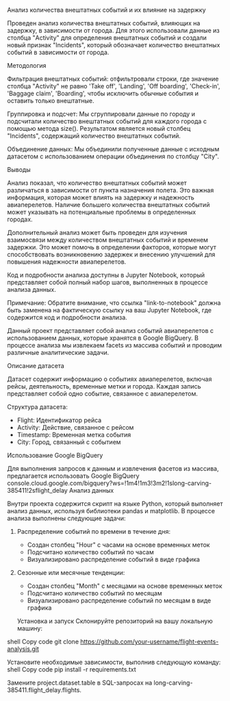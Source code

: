 Анализ количества внештатных событий и их влияние на задержку

Проведен анализ количества внештатных событий, влияющих на задержку, в зависимости от города. Для этого использовали данные из столбца "Activity" для определения внештатных событий и создали новый признак "Incidents", который обозначает количество внештатных событий в зависимости от города.

Методология

Фильтрация внештатных событий: отфильтровали строки, где значение столбца "Activity" не равно 'Take off', 'Landing', 'Off boarding', 'Check-in', 'Baggage claim', 'Boarding', чтобы исключить обычные события и оставить только внештатные.

Группировка и подсчет: Мы сгруппировали данные по городу и подсчитали количество внештатных событий для каждого города с помощью метода size(). Результатом является новый столбец "Incidents", содержащий количество внештатных событий.

Объединение данных: Мы объединили полученные данные с исходным датасетом с использованием операции объединения по столбцу "City".

Выводы

Анализ показал, что количество внештатных событий может различаться в зависимости от пункта назначения полета. Это важная информация, которая может влиять на задержку и надежность авиаперелетов. Наличие большего количества внештатных событий может указывать на потенциальные проблемы в определенных городах.

Дополнительный анализ может быть проведен для изучения взаимосвязи между количеством внештатных событий и временем задержки. Это может помочь в определении факторов, которые могут способствовать возникновению задержек и внесению улучшений для повышения надежности авиаперелетов.

Код и подробности анализа доступны в Jupyter Notebook, который представляет собой полный набор шагов, выполненных в процессе анализа данных.

Примечание: Обратите внимание, что ссылка "link-to-notebook" должна быть заменена на фактическую ссылку на ваш Jupyter Notebook, где содержится код и подробности анализа.

Данный проект представляет собой анализ событий авиаперелетов с использованием данных, которые хранятся в Google BigQuery. В процессе анализа мы извлекаем facets из массива событий и проводим различные аналитические задачи.

Описание датасета

Датасет содержит информацию о событиях авиаперелетов, включая рейсы, деятельность, временные метки и города. Каждая запись представляет собой одно событие, связанное с авиаперелетом.

Структура датасета:
- Flight: Идентификатор рейса
- Activity: Действие, связанное с рейсом
- Timestamp: Временная метка события
- City: Город, связанный с событием
  
Использование Google BigQuery

Для выполнения запросов к данным и извлечения фасетов из массива, предлагается использовать Google BigQuery console.cloud.google.com/bigquery?ws=!1m4!1m3!3m2!1slong-carving-385411!2sflight_delay
Анализ данных

Внутри проекта содержится скрипт на языке Python, который выполняет анализ данных, используя библиотеки pandas и matplotlib. В процессе анализа выполнены следующие задачи:

1. Распределение событий по времени в течение дня:
   - Создан столбец "Hour" с часами на основе временных меток
   - Подсчитано количество событий по часам
   - Визуализировано распределение событий в виде графика

2. Сезонные или месячные тенденции:
   - Создан столбец "Month" с месяцами на основе временных меток
   - Подсчитано количество событий по месяцам
   - Визуализировано распределение событий по месяцам в виде графика
  
   Установка и запуск
Склонируйте репозиторий на вашу локальную машину:

shell
Copy code
git clone https://github.com/your-username/flight-events-analysis.git

Установите необходимые зависимости, выполнив следующую команду:
shell
Copy code
pip install -r requirements.txt

Замените project.dataset.table в SQL-запросах на long-carving-385411.flight_delay.flights.
